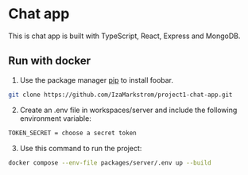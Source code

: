 # Chat app

This is chat app is built with TypeScript, React, Express and MongoDB. 
## Run with docker

1. Use the package manager [pip](https://pip.pypa.io/en/stable/) to install foobar.

```bash
git clone https://github.com/IzaMarkstrom/project1-chat-app.git
```
2. Create an .env file in workspaces/server and include the following environment variable:

```bash
TOKEN_SECRET = choose a secret token
```
3. Use this command to run the project:

```bash
docker compose --env-file packages/server/.env up --build
```
